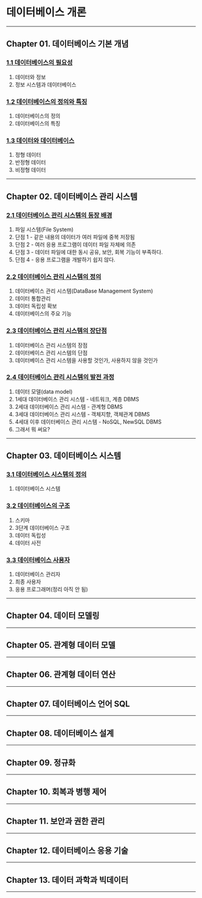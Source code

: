 

# 데이터베이스 개론

---

## Chapter 01. 데이터베이스 기본 개념

### <a href="Chapter 01. 데이터베이스 기본 개념/1.1 데이터베이스의 필요성.md" target="_blank">1.1 데이터베이스의 필요성</a>
1) 데이터와 정보
2) 정보 시스템과 데이터베이스

### <a href="Chapter 01. 데이터베이스 기본 개념/1.2 데이터베이스의 정의와 특징.md" target="_blank">1.2 데이터베이스의 정의와 특징</a>
1) 데이터베이스의 정의
2) 데이터베이스의 특징

### <a href="Chapter 01. 데이터베이스 기본 개념/1.3 데이터와 데이터베이스.md" target="_blank">1.3 데이터와 데이터베이스</a>
1) 정형 데이터
2) 반정형 데이터
3) 비정형 데이터

---

## Chapter 02. 데이터베이스 관리 시스템

### <a href="Chapter 02. 데이터베이스 관리 시스템/2.1 데이터베이스 관리 시스템의 등장 배경.md" target="_blank">2.1 데이터베이스 관리 시스템의 등장 배경</a>
1) 파일 시스템(File System)
2) 단점 1 - 같은 내용의 데이터가 여러 파일에 중복 저장됨
3) 단점 2 - 여러 응용 프로그램이 데이터 파일 자체에 의존
4) 단점 3 - 데이터 파일에 대한 동시 공유, 보안, 회복 기능이 부족하다.
5) 단점 4 - 응용 프로그램을 개발하기 쉽지 않다.

### <a href="Chapter 02. 데이터베이스 관리 시스템/2.2 데이터베이스 관리 시스템의 정의.md" target="_blank">2.2 데이터베이스 관리 시스템의 정의</a>
1) 데이터베이스 관리 시스템(DataBase Management System)
2) 데이터 통합관리
3) 데이터 독립성 확보
4) 데이터베이스의 주요 기능

### <a href="Chapter 02. 데이터베이스 관리 시스템/2.3 데이터베이스 관리 시스템의 장단점.md" target="_blank">2.3 데이터베이스 관리 시스템의 장단점</a>
1) 데이터베이스 관리 시스템의 장점
2) 데이터베이스 관리 시스템의 단점
3) 데이터베이스 관리 시스템을 사용할 것인가, 사용하지 않을 것인가

### <a href="Chapter 02. 데이터베이스 관리 시스템/2.4 데이터베이스 관리 시스템의 발전 과정.md" target="_blank">2.4 데이터베이스 관리 시스템의 발전 과정</a>
1) 데이터 모델(data model)
2) 1세대 데이터베이스 관리 시스템 - 네트워크, 계층 DBMS
3) 2세대 데이터베이스 관리 시스템 - 관계형 DBMS
4) 3세대 데이터베이스 관리 시스템 - 객체지향, 객체관계 DBMS
5) 4세대 이후 데이터베이스 관리 시스템 - NoSQL, NewSQL DBMS
6) 그래서 뭐 써요?

---

## Chapter 03. 데이터베이스 시스템

### <a href="Chapter 03. 데이터베이스 시스템/3.1 데이터베이스 시스템의 정의.md" target="_blank">3.1 데이터베이스 시스템의 정의</a>
1) 데이터베이스 시스템

### <a href="Chapter 03. 데이터베이스 시스템/3.2 데이터베이스의 구조.md" target="_blank">3.2 데이터베이스의 구조</a>
1) 스키마
2) 3단계 데이터베이스 구조
3) 데이터 독립성
4) 데이터 사전

### <a href="Chapter 03. 데이터베이스 시스템/3.3 데이터베이스 사용자.md" target="_blank">3.3 데이터베이스 사용자</a>
1) 데이터베이스 관리자
2) 최종 사용자
3) 응용 프로그래머(정리 아직 안 됨)

---

## Chapter 04. 데이터 모델링

---

## Chapter 05. 관계형 데이터 모델

---

## Chapter 06. 관계형 데이터 연산

---

## Chapter 07. 데이터베이스 언어 SQL

---

## Chapter 08. 데이터베이스 설계

---

## Chapter 09. 정규화

---

## Chapter 10. 회복과 병행 제어

---

## Chapter 11. 보안과 권한 관리

---

## Chapter 12. 데이터베이스 응용 기술

---

## Chapter 13. 데이터 과학과 빅데이터

---
